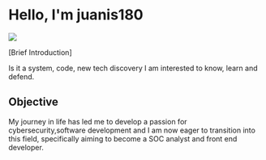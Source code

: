 
# Hello, I'm juanis180
<a href="https://linkedin.com/in/nwaneti-chinenye"><img src="https://img.shields.io/badge/-LinkedIn-0072b1?&style=for-the-badge&logo=linkedin&logoColor=white" /></a>

[Brief Introduction]

Is it a system, code, new tech discovery  I am interested to know, learn and defend.

## Objective


My journey in life has led me to develop a passion for cybersecurity,software development and I am now eager to transition into this field, specifically aiming to become a SOC analyst and front end developer.


<!--
**juanis180/juanis180** is a ✨ _special_ ✨ repository because its `README.md` (this file) appears on your GitHub profile.

Here are some ideas to get you started:

- 🔭 I’m currently working on ...
- 🌱 I’m currently learning ...
- 👯 I’m looking to collaborate on ...
- 🤔 I’m looking for help with ...
- 💬 Ask me about ...
- 📫 How to reach me: ...
- 😄 Pronouns: ...
- ⚡ Fun fact: ...
-->
